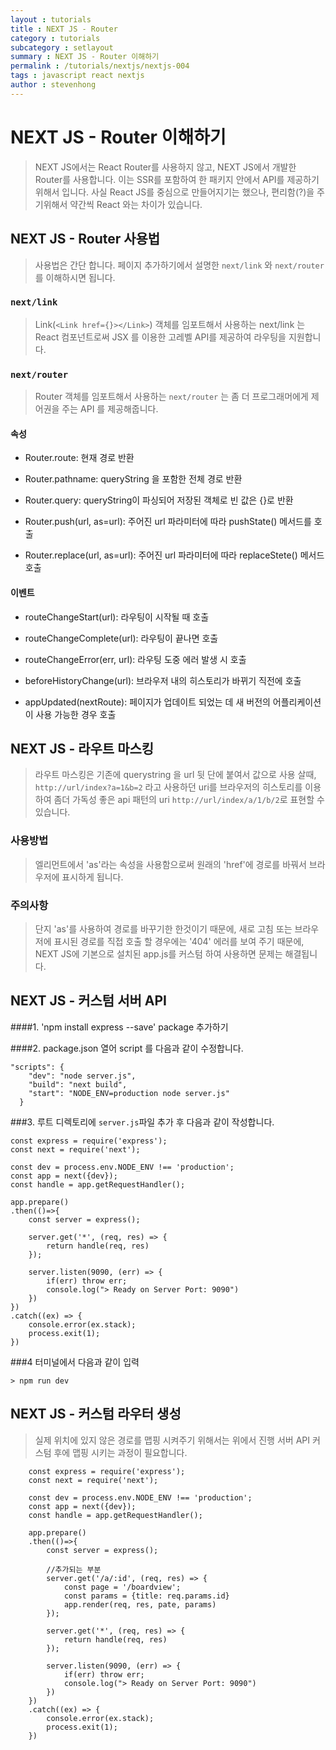 ```yaml
---
layout : tutorials
title : NEXT JS - Router
category : tutorials
subcategory : setlayout
summary : NEXT JS - Router 이해하기
permalink : /tutorials/nextjs/nextjs-004
tags : javascript react nextjs
author : stevenhong
---
```

# NEXT JS - Router 이해하기
> NEXT JS에서는 React Router를 사용하지 않고, NEXT JS에서 개발한 Router를 사용합니다. 이는 SSR를 포함하여 한 패키지 안에서 API를 제공하기 위해서 입니다. 사실 React JS를 중심으로 만들어지기는 했으나, 편리함(?)을 주기위해서 약간씩 React 와는 차이가 있습니다.

## NEXT JS - Router 사용법
> 사용법은 간단 합니다. 페이지 추가하기에서 설명한 `next/link` 와 `next/router` 를 이해하시면 됩니다.


### `next/link`
 > Link(`<Link href={}></Link>`) 객체를 임포트해서 사용하는 next/link 는 React 컴포넌트로써 JSX 를 이용한 고레벨 API를 제공하여 라우팅을 지원합니다.

### `next/router`
 > Router 객체를 임포트해서 사용하는 `next/router` 는 좀 더 프로그래머에게 제어권을 주는 API 를 제공해줍니다.
 
#### 속성

 * Router.route: 현재 경로 반환
 
 * Router.pathname: queryString 을 포함한 전체 경로 반환
 
 * Router.query: queryString이 파싱되어 저장된 객체로 빈 값은 {}로 반환
 
 * Router.push(url, as=url): 주어진 url 파라미터에 따라 pushState() 메서드를 호출
 
 * Router.replace(url, as=url): 주어진 url 파라미터에 따라 replaceStete() 메서드 호출
 

#### 이벤트

 * routeChangeStart(url): 라우팅이 시작될 때 호출
 
 * routeChangeComplete(url): 라우팅이 끝나면 호출
 
 * routeChangeError(err, url): 라우팅 도중 에러 발생 시 호출
 
 * beforeHistoryChange(url): 브라우저 내의 히스토리가 바뀌기 직전에 호출
 
 * appUpdated(nextRoute): 페이지가 업데이트 되었는 데 새 버전의 어플리케이션이 사용 가능한 경우 호출
 
 
## NEXT JS - 라우트 마스킹 
 > 라우트 마스킹은 기존에 querystring 을 url 뒷 단에 붙여서 값으로 사용 살때, `http://url/index?a=1&b=2` 라고 사용하던 uri를 브라우저의 히스토리를 
 이용하여 좀더 가독성 좋은 api 패턴의 uri `http://url/index/a/1/b/2`로 표현할 수 있습니다.
 
### 사용방법
 > <LINK> 엘리먼트에서 'as'라는 속성을 사용함으로써 원래의 'href'에 경로를 바꿔서 브라우저에 표시하게 됩니다.
 
 
### 주의사항
 > 단지 'as'를 사용하여 경로를 바꾸기한 한것이기 때문에, 새로 고침 또는 브라우저에 표시된 경로를 직접 호출 할 경우에는 '404' 에러를 보여 주기 때문에, 
 NEXT JS에 기본으로 설치된 app.js를 커스텀 하여 사용하면 문제는 해결됩니다.
 
## NEXT JS - 커스텀 서버 API
  
####1. 'npm install express --save' package 추가하기

####2. package.json 열어 script 를 다음과 같이 수정합니다.
```
"scripts": {
    "dev": "node server.js",
    "build": "next build",
    "start": "NODE_ENV=production node server.js"
  }
```

###3. 루트 디렉토리에 `server.js`파일 추가 후 다음과 같이 작성합니다.
```
const express = require('express');
const next = require('next');

const dev = process.env.NODE_ENV !== 'production';
const app = next({dev});
const handle = app.getRequestHandler();

app.prepare()
.then(()=>{
    const server = express();

    server.get('*', (req, res) => {
        return handle(req, res)
    });

    server.listen(9090, (err) => {
        if(err) throw err;
        console.log("> Ready on Server Port: 9090")
    })
})
.catch((ex) => {
    console.error(ex.stack);
    process.exit(1);
})

```

###4 터미널에서 다음과 같이 입력
```
> npm run dev
```

## NEXT JS - 커스텀 라우터 생성 
> 실제 위치에 있지 않은 경로를 맵핑 시켜주기 위해서는 위에서 진행 서버 API 커스텀 후에 맵핑 시키는 과정이 필요합니다.


```
    const express = require('express');
    const next = require('next');
    
    const dev = process.env.NODE_ENV !== 'production';
    const app = next({dev});
    const handle = app.getRequestHandler();
    
    app.prepare()
    .then(()=>{
        const server = express();
        
        //추가되는 부분
        server.get('/a/:id', (req, res) => {
            const page = '/boardview';
            const params = {title: req.params.id}
            app.render(req, res, pate, params)
        });
        
        server.get('*', (req, res) => {
            return handle(req, res)
        });
    
        server.listen(9090, (err) => {
            if(err) throw err;
            console.log("> Ready on Server Port: 9090")
        })
    })
    .catch((ex) => {
        console.error(ex.stack);
        process.exit(1);
    })

```

